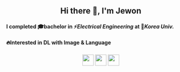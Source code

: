<div align="center">
  
##  Hi there 👋, I'm Jewon

</div>


<div align="left">
  
#### I completed 🎓bachelor in ⚡️*Electrical Engineering* at 🐯*Korea Univ.*

</div>

<div align="left">
  
#### 🔥Interested in DL with Image & Language 
####

</div>

###
###
###

<div align="center">
  

<!-- [<img src='https://skillicons.dev/icons?i=py' height='40'>](https://github.com/27one) 
[<img src='https://skillicons.dev/icons?i=pytorch' height='40'>](https://github.com/27one) 
[<img src='https://skillicons.dev/icons?i=go' height='40'>](https://github.com/27one)  -->

###
[<img src='https://skillicons.dev/icons?i=github' height='30'>](https://github.com/27one) 
[<img src='https://skillicons.dev/icons?i=linkedin' height='30'>](https://www.linkedin.com/in/jewon-lee-47167723a/)
[<img src='https://skillicons.dev/icons?i=instagram' height='30'>](https://www.instagram.com/2_j_1_/)

</div>
